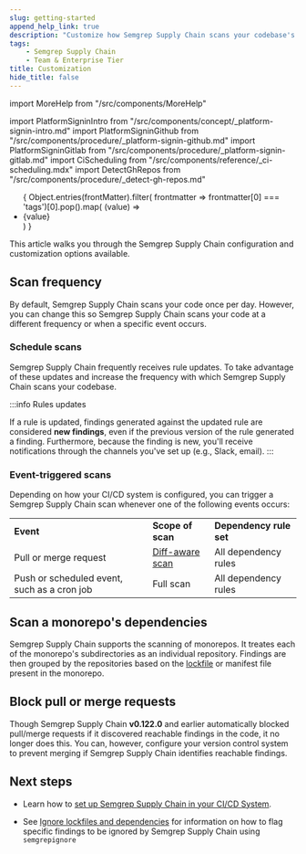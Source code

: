 ```yaml
---
slug: getting-started 
append_help_link: true
description: "Customize how Semgrep Supply Chain scans your codebase's open source dependencies."
tags:
    - Semgrep Supply Chain
    - Team & Enterprise Tier
title: Customization
hide_title: false
---
```


import MoreHelp from "/src/components/MoreHelp"

import PlatformSigninIntro from "/src/components/concept/_platform-signin-intro.md"
import PlatformSigninGithub from "/src/components/procedure/_platform-signin-github.md"
import PlatformSigninGitlab from "/src/components/procedure/_platform-signin-gitlab.md"
import CiScheduling from "/src/components/reference/_ci-scheduling.mdx"
import DetectGhRepos from "/src/components/procedure/_detect-gh-repos.md"

<ul id="tag__badge-list">
{
Object.entries(frontMatter).filter(
    frontmatter => frontmatter[0] === 'tags')[0].pop().map(
    (value) => <li class='tag__badge-item'>{value}</li> )
}
</ul>

This article walks you through the Semgrep Supply Chain configuration and customization options available.

## Scan frequency

By default, Semgrep Supply Chain scans your code once per day. However, you can change this so Semgrep Supply Chain scans your code at a different frequency or when a specific event occurs.

### Schedule scans

Semgrep Supply Chain frequently receives rule updates. To take advantage of these updates and increase the frequency with which Semgrep Supply Chain scans your codebase.

<CiScheduling />

:::info Rules updates

If a rule is updated, findings generated against the updated rule are considered **new findings**, even if the previous version of the rule generated a finding. Furthermore, because the finding is new, you'll receive notifications through the channels you've set up (e.g., Slack, email).
:::

### Event-triggered scans

Depending on how your CI/CD system is configured, you can trigger a Semgrep Supply Chain scan whenever one of the following events occurs:

<table>
  <tr>
   <td><strong>Event</strong>
   </td>
   <td><strong>Scope of scan</strong>
   </td>
   <td><strong>Dependency rule set</strong>
   </td>
  </tr>
  <tr>
   <td>Pull or merge request
   </td>
   <td><a href="/semgrep-ci/running-semgrep-ci-with-semgrep-cloud-platform/#diff-aware-scanning">Diff-aware scan</a>
   </td>
   <td>All dependency rules
   </td>
  </tr>
  <tr>
   <td>Push or scheduled event, such as a cron job
   </td>
   <td>Full scan
   </td>
   <td>All dependency rules
   </td>
  </tr>
</table>

## Scan a monorepo's dependencies

Semgrep Supply Chain supports the scanning of monorepos. It treates each of the monorepo's subdirectories as an individual repository. Findings are then grouped by the repositories based on the [lockfile](/semgrep-supply-chain/glossary/#lockfile) or manifest file present in the monorepo.


## Block pull or merge requests

Though Semgrep Supply Chain **v0.122.0** and earlier automatically blocked pull/merge requests if it discovered reachable findings in the code, it no longer does this. You can, however, configure your version control system to prevent merging if Semgrep Supply Chain identifies reachable findings.

## Next steps

* Learn how to [set up Semgrep Supply Chain in your CI/CD System](/semgrep-supply-chain/setup-infrastructure).

* See [Ignore lockfiles and dependencies](/semgrep-supply-chain/ignoring-lockfiles-dependencies) for information on how to flag specific findings to be ignored by Semgrep Supply Chain using `semgrepignore`

<MoreHelp />
